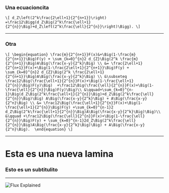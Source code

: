 ### Una ecuacioncita
`\[
d_Z\left(2^k\frac{2\ell+1}{2^{n+1}}\right)
    =\frac12\Bigg(d_Z\Big(2^k\frac{\ell+1}{2^{n}}\Big)+d_Z\left(2^k\frac{\ell}{2^{n}}\right)\Bigg).
\]`
 
---

### Otra

`\[
  \begin{equation}
    \frac{m}{2^{n+1}}F(x)&+\Big(1-\frac{m}{2^{n+1}}\Big)F(y)
    + \sum_{k=0}^{n}2 d_{Z}\Big(2^k \frac{m}{2^{n+1}}\Big)A\Big(\frac{x-y}{2^k}\Big) \\
    &= \frac{2\ell+1}{2^{n+1}}F(x)+\Big(1-\frac{2\ell+1}{2^{n+1}}\Big)F(y)
    + \sum_{k=0}^{n}2 d_{Z}\Big(2^k \frac{2\ell+1}{2^{n+1}}\Big)A\Big(\frac{x-y}{2^k}\Big) \\
    &\subseteq \frac12\Big(\frac{\ell+1}{2^{n}}F(x)+\Big(1-\frac{\ell+1}{2^{n}}\Big)F(y)\Big) 
      +\frac12\Big(\frac{\ell}{2^{n}}F(x)+\Big(1-\frac{\ell}{2^{n}}\Big)F(y)\Big)\\
    &\qquad+\sum_{k=0}^{n-1}\Big(d_Z\Big(2^k\frac{\ell+1}{2^{n}}\Big)+d_Z\Big(2^k\frac{\ell}{2^{n}}\Big)\Big)
              A\Big(\frac{x-y}{2^k}\Big) + A\Big(\frac{x-y}{2^n}\Big) \\
    &= \frac12\Big(\frac{\ell+1}{2^{n}}F(x)+\Big(1-\frac{\ell+1}{2^{n}}\Big)F(y)
      +\sum_{k=0}^{n-1}2 d_Z\Big(2^k\frac{\ell+1}{2^{n}}\Big)A\Big(\frac{x-y}{2^k}\Big)\Big)\\
    &\qquad +\frac12\Big(\frac{\ell}{2^{n}}F(x)+\Big(1-\frac{\ell}{2^{n}}\Big)F(y)
    + \sum_{k=0}^{n-1}2d_Z\Big(2^k\frac{\ell}{2^{n}}\Big)A\Big(\frac{x-y}{2^k}\Big)\Big)
    + A\Big(\frac{x-y}{2^n}\Big). 
  \end{equation}
\]`

---

# Esta es una nueva lamina

### Esto es un subtitulito

---

![Flux Explained](https://facebook.github.io/flux/img/flux-simple-f8-diagram-explained-1300w.png)